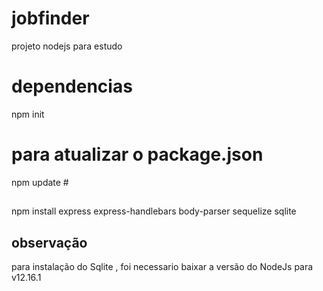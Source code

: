 # jobfinder
projeto nodejs  para estudo

# dependencias

npm init

# para atualizar o package.json

npm update #

##

npm install express express-handlebars body-parser sequelize sqlite

##  observação

para instalação do Sqlite , foi necessario baixar a versão do NodeJs para v12.16.1




